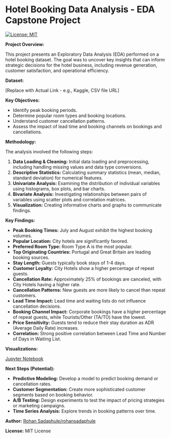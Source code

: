 # Hotel Booking Data Analysis - EDA Capstone Project

[![License: MIT](https://img.shields.io/badge/License-MIT-yellow.svg)](https://opensource.org/licenses/MIT)

**Project Overview:**

This project presents an Exploratory Data Analysis (EDA) performed on a hotel booking dataset. The goal was to
uncover key insights that can inform strategic decisions for the hotel business, including revenue generation,
customer satisfaction, and operational efficiency.

**Dataset:**

[Replace with Actual Link - e.g., Kaggle, CSV file URL]

**Key Objectives:**

*   Identify peak booking periods.
*   Determine popular room types and booking locations.
*   Understand customer cancellation patterns.
*   Assess the impact of lead time and booking channels on bookings and cancellations.

**Methodology:**

The analysis involved the following steps:

1.  **Data Loading & Cleaning:** Initial data loading and preprocessing, including handling missing values and
data type conversions.
2.  **Descriptive Statistics:** Calculating summary statistics (mean, median, standard deviation) for numerical
features.
3.  **Univariate Analysis:** Examining the distribution of individual variables using histograms, box plots, and
bar charts.
4.  **Bivariate Analysis:** Investigating relationships between pairs of variables using scatter plots and
correlation matrices.
5.  **Visualization:** Creating informative charts and graphs to communicate findings.

**Key Findings:**

*   **Peak Booking Times:** July and August exhibit the highest booking volumes.
*   **Popular Location:** City hotels are significantly favored.
*   **Preferred Room Type:** Room Type A is the most popular.
*   **Top Originating Countries:** Portugal and Great Britain are leading booking sources.
*   **Stay Length:** Guests typically book stays of 1-4 days.
*   **Customer Loyalty:** City Hotels show a higher percentage of repeat guests.
*   **Cancellation Rate:** Approximately 25% of bookings are canceled, with City Hotels having a higher rate.
*   **Cancellation Patterns:** New guests are more likely to cancel than repeat customers.
*   **Lead Time Impact:** Lead time and waiting lists do not influence cancellation decisions.
*   **Booking Channel Impact:** Corporate bookings have a higher percentage of repeat guests, while Tourists/Other
(TA/TO) have the lowest.
*   **Price Sensitivity:** Guests tend to reduce their stay duration as ADR (Average Daily Rate) increases.
*   **Correlation:** Strong positive correlation between Lead Time and Number of Days in Waiting List.

**Visualizations:**

[Jupyter Notebook](https://github.com/rohansadaphule/Hotel_Booking_Analysis/)

**Next Steps (Potential):**

*   **Predictive Modeling:** Develop a model to predict booking demand or cancellation rates.
*   **Customer Segmentation:** Create more sophisticated customer segments based on booking behavior.
*   **A/B Testing:** Design experiments to test the impact of pricing strategies or marketing campaigns.
*   **Time Series Analysis:** Explore trends in booking patterns over time.

**Author:** [Rohan Sadaphule/rohansadaphule](https://github.com/rohansadaphule/)

**License:** MIT License
